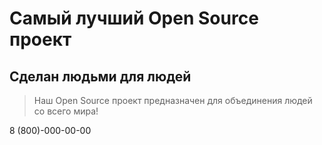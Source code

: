 # Самый лучший Open Source проект

## Сделан людьми для людей

> Наш Open Source проект предназначен для объединения людей со всего мира!

8 (800)-000-00-00
